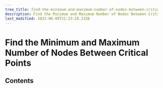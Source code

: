 ```yaml
---
tree_title: find-the-minimum-and-maximum-number-of-nodes-between-critical-points
description: Find the Minimum and Maximum Number of Nodes Between Critical Points
last_modified: 2022-06-09T21:23:28.2328
---
```


# Find the Minimum and Maximum Number of Nodes Between Critical Points

## Contents
